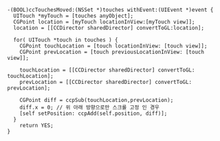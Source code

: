 
<pre><code>-(BOOL)ccTouchesMoved:(NSSet *)touches withEvent:(UIEvent *)event {
  UITouch *myTouch = [touches anyObject];
  CGPoint location = [myTouch locationInView:[myTouch view]];
  location = [[CCDirector sharedDirector] convertToGL:location];
  
  for( UITouch *touch in touches ) {
    CGPoint touchLocation = [touch locationInView: [touch view]];   
    CGPoint prevLocation = [touch previousLocationInView: [touch view]];    
    
    touchLocation = [[CCDirector sharedDirector] convertToGL: touchLocation];
    prevLocation = [[CCDirector sharedDirector] convertToGL: prevLocation];
    
    CGPoint diff = ccpSub(touchLocation,prevLocation);
    diff.x = 0; // 위 아래 방향으로만 스크롤 고정 인 경우 
    [self setPosition: ccpAdd(self.position, diff)];
  }
	return YES;
}</code></pre>